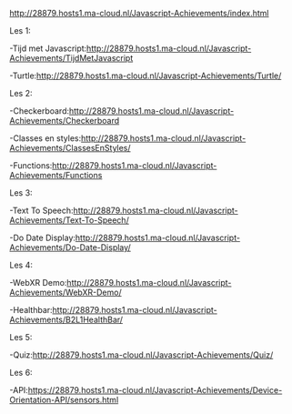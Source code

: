 http://28879.hosts1.ma-cloud.nl/Javascript-Achievements/index.html

Les 1:

-Tijd met Javascript:http://28879.hosts1.ma-cloud.nl/Javascript-Achievements/TijdMetJavascript

-Turtle:http://28879.hosts1.ma-cloud.nl/Javascript-Achievements/Turtle/


Les 2:

-Checkerboard:http://28879.hosts1.ma-cloud.nl/Javascript-Achievements/Checkerboard

-Classes en styles:http://28879.hosts1.ma-cloud.nl/Javascript-Achievements/ClassesEnStyles/

-Functions:http://28879.hosts1.ma-cloud.nl/Javascript-Achievements/Functions


Les 3:

-Text To Speech:http://28879.hosts1.ma-cloud.nl/Javascript-Achievements/Text-To-Speech/

-Do Date Display:http://28879.hosts1.ma-cloud.nl/Javascript-Achievements/Do-Date-Display/


Les 4:

-WebXR Demo:http://28879.hosts1.ma-cloud.nl/Javascript-Achievements/WebXR-Demo/

-Healthbar:http://28879.hosts1.ma-cloud.nl/Javascript-Achievements/B2L1HealthBar/


Les 5:

-Quiz:http://28879.hosts1.ma-cloud.nl/Javascript-Achievements/Quiz/


Les 6:

-API:https://28879.hosts1.ma-cloud.nl/Javascript-Achievements/Device-Orientation-API/sensors.html